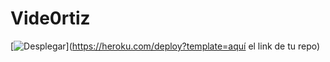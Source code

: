 # Vide0rtiz

[![Desplegar](https://techdevapis.000webhostapp.com/imgs/heroku-og-cad174838a49b266550809e29026ec9bc18e056dae8f9cf523ea4237379691f9.png)](https://heroku.com/deploy?template=aquí el link de tu repo)
